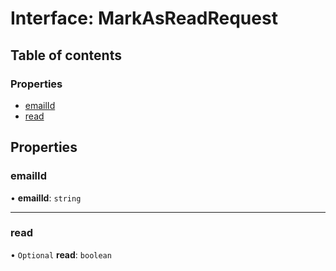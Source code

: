 # Interface: MarkAsReadRequest

## Table of contents

### Properties

- [emailId](MarkAsReadRequest.md#emailid)
- [read](MarkAsReadRequest.md#read)

## Properties

### <a id="emailid" name="emailid"></a> emailId

• **emailId**: `string`

___

### <a id="read" name="read"></a> read

• `Optional` **read**: `boolean`
